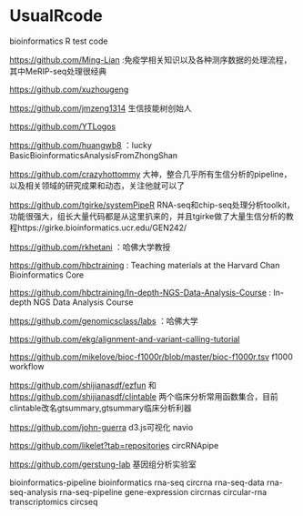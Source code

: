 # UsualRcode
bioinformatics R test code

https://github.com/Ming-Lian :免疫学相关知识以及各种测序数据的处理流程，其中MeRIP-seq处理很经典

https://github.com/xuzhougeng

https://github.com/jmzeng1314  生信技能树创始人

https://github.com/YTLogos

https://github.com/huangwb8 ：lucky BasicBioinformaticsAnalysisFromZhongShan

https://github.com/crazyhottommy  大神，整合几乎所有生信分析的pipeline，以及相关领域的研究成果和动态，关注他就可以了

https://github.com/tgirke/systemPipeR  RNA-seq和chip-seq处理分析toolkit，功能很强大，组长大量代码都是从这里扒来的，并且tgirke做了大量生信分析的教程https://girke.bioinformatics.ucr.edu/GEN242/



https://github.com/rkhetani ：哈佛大学教授

https://github.com/hbctraining : Teaching materials at the Harvard Chan Bioinformatics Core

https://github.com/hbctraining/In-depth-NGS-Data-Analysis-Course : In-depth NGS Data Analysis Course

https://github.com/genomicsclass/labs ：哈佛大学

https://github.com/ekg/alignment-and-variant-calling-tutorial

https://github.com/mikelove/bioc-f1000r/blob/master/bioc-f1000r.tsv  f1000 workflow

https://github.com/shijianasdf/ezfun 和 https://github.com/shijianasdf/clintable 两个临床分析常用函数集合，目前clintable改名gtsummary,gtsummary临床分析利器

https://github.com/john-guerra d3.js可视化 navio

https://github.com/likelet?tab=repositories circRNApipe

https://github.com/gerstung-lab 基因组分析实验室

bioinformatics-pipeline bioinformatics rna-seq circrna rna-seq-data rna-seq-analysis rna-seq-pipeline gene-expression circrnas circular-rna transcriptomics circseq
